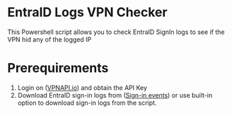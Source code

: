 # EntraID Logs VPN Checker
This Powershell script allows you to check EntraID SignIn logs to see if the VPN hid any of the logged IP

# Prerequirements
1. Login on ([VPNAPI.io](https://vpnapi.io/dashboard)) and obtain the API Key
2. Download EntraID sign-in logs from ([Sign-in events](https://entra.microsoft.com/#view/Microsoft_AAD_IAM/SignInEventsV3Blade/timeRangeType/last24hours/showApplicationSignIns~/true)) or use built-in option to download sign-in logs from the script.
